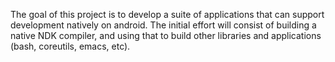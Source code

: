 The goal of this project is to develop a suite of applications that can support development natively on android.  The initial effort will consist of building a native NDK compiler, and using that to build other libraries and applications (bash, coreutils, emacs, etc).